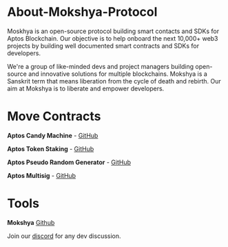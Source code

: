 # About-Mokshya-Protocol
Moskhya is an open-source protocol building smart contacts and SDKs for Aptos Blockchain. Our objective is to help onboard the next 10,000+ web3 projects by building well documented smart contracts and SDKs for developers.

We're a group of like-minded devs and project managers building open-source and innovative solutions for multiple blockchains. Mokshya is a Sanskrit term that means liberation from the cycle of death and rebirth. Our aim at Mokshya is to liberate and empower developers.

# Move Contracts

**Aptos Candy Machine** - [GitHub](https://github.com/mokshyaprotocol/aptos-candymachine)

**Aptos Token Staking** - [GitHub](https://github.com/mokshyaprotocol/aptos-token-staking)

**Aptos Pseudo Random Generator** - [GitHub](https://github.com/mokshyaprotocol/pseudo-random-generator)

**Aptos Multisig** - [GitHub](https://github.com/mokshyaprotocol/aptos-multisig)

# Tools

**Mokshya** [Github](https://www.npmjs.com/package/mokshya)


Join our [discord](https://discord.gg/muMT2ryMaH) for any dev discussion.
